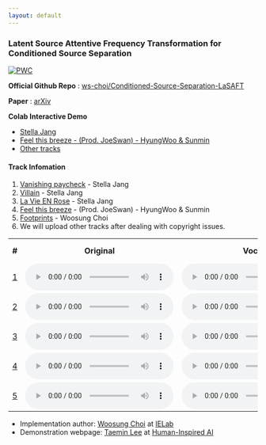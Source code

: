 ```yaml
---
layout: default
---
```


### Latent Source Attentive Frequency Transformation for Conditioned Source Separation

[![PWC](https://img.shields.io/endpoint.svg?url=https://paperswithcode.com/badge/lasaft-latent-source-attentive-frequency/music-source-separation-on-musdb18)](https://paperswithcode.com/sota/music-source-separation-on-musdb18?p=lasaft-latent-source-attentive-frequency)

**Official Github Repo** : [ws-choi/Conditioned-Source-Separation-LaSAFT](https://github.com/ws-choi/Conditioned-Source-Separation-LaSAFT)

**Paper** : [arXiv](https://arxiv.org/abs/2010.11631)

**Colab Interactive Demo** 
  - [Stella Jang](https://colab.research.google.com/github/ws-choi/Conditioned-Source-Separation-LaSAFT/blob/main/colab_demo/LaSAFT_with_GPoCM_Stella_Jang_Example.ipynb)
  - [Feel this breeze - (Prod. JoeSwan) - HyungWoo & Sunmin](https://colab.research.google.com/github/ws-choi/Conditioned-Source-Separation-LaSAFT/blob/main/colab_demo/LaSAFT_with_GPoCM_Stella_Jang_Example.ipynb)
  - [Other tracks](https://colab.research.google.com/github/ws-choi/Conditioned-Source-Separation-LaSAFT/blob/main/colab_demo/LaSAFT_with_GPoCM_Stella_Jang_Example.ipynb)
  
#### Track Infomation

1. [Vanishing paycheck](https://youtu.be/EVGVJQtwxCY) - Stella Jang
2. [Villain](https://youtu.be/ghpn99s8I-U) - Stella Jang
3. [La Vie EN Rose](https://youtu.be/n-ozFN8tGKM) - Stella Jang
4. [Feel this breeze](https://youtu.be/n-ozFN8tGKM) - (Prod. JoeSwan) - HyungWoo & Sunmin
5. [Footprints](https://soundcloud.com/choi-hn/2-2u) - Woosung Choi
6. We will upload other tracks after dealing with copyright issues.

<table>
  <tr>
    <th>#</th>
    <th>Original</th>
    <th>Vocals</th>
    <th>Drums</th>
    <th>Bass</th>
    <th>Other</th>
    <th>Track info.</th>
  </tr>
  <tr>
    <td data-th="#"><a href='https://youtu.be/EVGVJQtwxCY' target='_blank'>1</a></td>
    <td data-th="Orig"><audio controls="" class="audio-player" preload="metadata"><source src="audios/vanishingcheck.wav" type="audio/mp3"></audio></td>
    <td data-th="Voc"><audio controls="" class="audio-player" preload="metadata"><source src="audios/vanishingcheck-vocals.wav" type="audio/wav"></audio></td>
    <td data-th="Drum"><audio controls="" class="audio-player" preload="metadata"><source src="audios/vanishingcheck-drums.wav" type="audio/wav"></audio></td>
    <td data-th="Bass"><audio controls="" class="audio-player" preload="metadata"><source src="audios/vanishingcheck-bass.wav" type="audio/wav"></audio></td>
    <td data-th="Etc"><audio controls="" class="audio-player" preload="metadata"><source src="audios/vanishingcheck-other.wav" type="audio/wav"></audio></td>
  </tr>
  <tr>
    <td data-th="#"><a href='https://youtu.be/ghpn99s8I-U' target='_blank'>2</a></td>
    <td data-th="Orig"><audio controls="" class="audio-player" preload="metadata"><source src="audios/villain.wav" type="audio/mp3"></audio></td>
    <td data-th="Voc"><audio controls="" class="audio-player" preload="metadata"><source src="audios/villain-vocals.wav" type="audio/wav"></audio></td>
    <td data-th="Drum"><audio controls="" class="audio-player" preload="metadata"><source src="audios/villain-drums.wav" type="audio/wav"></audio></td>
    <td data-th="Bass"><audio controls="" class="audio-player" preload="metadata"><source src="audios/villain-bass.wav" type="audio/wav"></audio></td>
    <td data-th="Etc"><audio controls="" class="audio-player" preload="metadata"><source src="audios/villain-other.wav" type="audio/wav"></audio></td>
  </tr>
  <tr>
    <td data-th="#"><a href='https://youtu.be/n-ozFN8tGKM' target='_blank'>3</a></td>
    <td data-th="Orig"><audio controls="" class="audio-player" preload="metadata"><source src="audios/LaVieEnRose.wav" type="audio/mp3"></audio></td>
    <td data-th="Voc"><audio controls="" class="audio-player" preload="metadata"><source src="audios/LaVieEnRose-vocals.wav" type="audio/wav"></audio></td>
    <td data-th="Drum"><audio controls="" class="audio-player" preload="metadata"><source src="audios/LaVieEnRose-drums.wav" type="audio/wav"></audio></td>
    <td data-th="Bass"><audio controls="" class="audio-player" preload="metadata"><source src="audios/LaVieEnRose-bass.wav" type="audio/wav"></audio></td>
    <td data-th="Etc"><audio controls="" class="audio-player" preload="metadata"><source src="audios/LaVieEnRose-other.wav" type="audio/wav"></audio></td>
  </tr>
  <tr>
    <td data-th="#"><a href='https://youtu.be/n-ozFN8tGKM' target='_blank'>4</a></td>
    <td data-th="Orig"><audio controls="" class="audio-player" preload="metadata"><source src="audios/feelthisbreeze.wav" type="audio/mp3"></audio></td>
    <td data-th="Voc"><audio controls="" class="audio-player" preload="metadata"><source src="audios/feelthisbreeze-vocals.wav" type="audio/wav"></audio></td>
    <td data-th="Drum"><audio controls="" class="audio-player" preload="metadata"><source src="audios/feelthisbreeze-drums.wav" type="audio/wav"></audio></td>
    <td data-th="Bass"><audio controls="" class="audio-player" preload="metadata"><source src="audios/feelthisbreeze-bass.wav" type="audio/wav"></audio></td>
    <td data-th="Etc"><audio controls="" class="audio-player" preload="metadata"><source src="audios/feelthisbreeze-other.wav" type="audio/wav"></audio></td>
  </tr>
  <tr>
    <td data-th="#"><a href='https://soundcloud.com/choi-hn/2-2u' target='_blank'>5</a></td>
    <td data-th="Orig"><audio controls="" class="audio-player" preload="metadata"><source src="audios/footprint.mp3" type="audio/mp3"></audio></td>
    <td data-th="Voc"><audio controls="" class="audio-player" preload="metadata"><source src="audios/footprint-vocals.wav" type="audio/wav"></audio></td>
    <td data-th="Drum"><audio controls="" class="audio-player" preload="metadata"><source src="audios/footprint-drums.wav" type="audio/wav"></audio></td>
    <td data-th="Bass"><audio controls="" class="audio-player" preload="metadata"><source src="audios/footprint-bass.wav" type="audio/wav"></audio></td>
    <td data-th="Etc"><audio controls="" class="audio-player" preload="metadata"><source src="audios/footprint-other.wav" type="audio/wav"></audio></td>
  </tr>
  
</table>

- Implementation author: [Woosung Choi](https://ws-choi.github.io/) at [IELab](http://intelligence.korea.ac.kr/)
- Demonstration webpage: [Taemin Lee](https://taeminlee.github.io/) at [Human-Inspired AI](http://hiai.co.kr)
